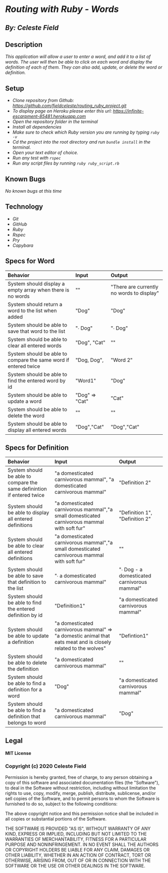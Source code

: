 # _Routing with Ruby - Words_
## _By: Celeste Field_
## Description

_This application will allow a user to enter a word, and add it to a list of words. The user will then be able to click on each word and display the definition of each of them. They can also add, update, or delete the word or definition._

## Setup


* _Clone repository from Github: https://github.com/fieldceleste/routing_ruby_project.git_
* _To display page on Heroku please enter this url: https://infinite-escarpment-85481.herokuapp.com_
* _Open the repository folder in the terminal_
* _Install all dependencies_
* _Make sure to check which Ruby version you are running by typing `ruby -v`_
* _Cd the project into the root directory and run `bundle install` in the terminal._
* _Open your text editor of choice._
* _Run any test with `rspec`_
* _Run any script files by running `ruby ruby_script.rb`_

## Known Bugs
_No known bugs at this time_

## Technology

* _Git_
* _GitHub_
* _Ruby_
* _Rspec_
* _Pry_
* _Capybara_

## Specs for Word

|Behavior|Input|Output|
| :-----|:-----|:-----|
| System should display a empty array when there is no words| "" | "There are currently no words to display" | √
| System should return a word to the list when added | "Dog" | "Dog" | √
| System should be able to save that word to the list | "∙ Dog" | "∙ Dog" | √
| System should be able to clear all entered words | "Dog", "Cat" | ""|√
| System should be able to compare the same word if entered twice| "Dog, Dog", | "Word 2"| √
| System should be able to find the entered word by id | "Word1" | "Dog"|√
| System should be able to update a word | "Dog" => "Cat"  | "Cat"|√
| System should be able to delete the word | "" | ""| √
| System should be able to display all entered words | "Dog","Cat" | "Dog","Cat"|√

## Specs for Definition

|Behavior|Input|Output|
| :-----|:-----|:-----|
| System should be able to compare the same definintion if entered twice| "a domesticated carnivorous mammal", "a domesticated carnivorous mammal" | "Definition 2"| √
| System should be able to display all entered definitions | "a domesticated carnivorous mammal","a small domesticated carnivorous mammal with soft fur" | "Definition 1", "Definition 2"|√
|System should be able to clear all entered definitions | "a domesticated carnivorous mammal","a small domesticated carnivorous mammal with soft fur"|""|√
| System should be able to save that definition to the list | "∙ a domesticated carnivorous mammal" | "∙ Dog - a domesticated carnivorous mammal" | √
| System should be able to find the entered definition by id | "Definition1" | "a domesticated carnivorous mammal"|√
| System should be able to update a  definition | "a domesticated carnivorous mammal" => "a domestic animal that eats meat and is closely related to the wolves"  | "Defintion1"|√
| System should be able to delete the definition | "a domesticated carnivorous mammal"| ""| √
| System should be able to find a definition for a word | "Dog"| "a domesticated carnivorous mammal"| √
| System should be able to find a definition that belongs to word | "a domesticated carnivorous mammal"| "Dog"| √



## Legal

#### MIT License

### Copyright (c) 2020 Celeste Field

Permission is hereby granted, free of charge, to any person obtaining a copy
of this software and associated documentation files (the "Software"), to deal
in the Software without restriction, including without limitation the rights
to use, copy, modify, merge, publish, distribute, sublicense, and/or sell
copies of the Software, and to permit persons to whom the Software is
furnished to do so, subject to the following conditions:

The above copyright notice and this permission notice shall be included in all
copies or substantial portions of the Software.

THE SOFTWARE IS PROVIDED "AS IS", WITHOUT WARRANTY OF ANY KIND, EXPRESS OR
IMPLIED, INCLUDING BUT NOT LIMITED TO THE WARRANTIES OF MERCHANTABILITY,
FITNESS FOR A PARTICULAR PURPOSE AND NONINFRINGEMENT. IN NO EVENT SHALL THE
AUTHORS OR COPYRIGHT HOLDERS BE LIABLE FOR ANY CLAIM, DAMAGES OR OTHER
LIABILITY, WHETHER IN AN ACTION OF CONTRACT, TORT OR OTHERWISE, ARISING FROM,
OUT OF OR IN CONNECTION WITH THE SOFTWARE OR THE USE OR OTHER DEALINGS IN THE
SOFTWARE.